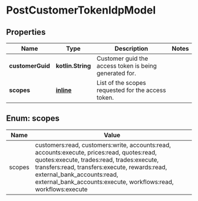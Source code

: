 
# PostCustomerTokenIdpModel

## Properties
Name | Type | Description | Notes
------------ | ------------- | ------------- | -------------
**customerGuid** | **kotlin.String** | Customer guid the access token is being generated for. | 
**scopes** | [**inline**](#kotlin.collections.Set&lt;Scopes&gt;) | List of the scopes requested for the access token. | 


<a name="kotlin.collections.Set<Scopes>"></a>
## Enum: scopes
Name | Value
---- | -----
scopes | customers:read, customers:write, accounts:read, accounts:execute, prices:read, quotes:read, quotes:execute, trades:read, trades:execute, transfers:read, transfers:execute, rewards:read, external_bank_accounts:read, external_bank_accounts:execute, workflows:read, workflows:execute



